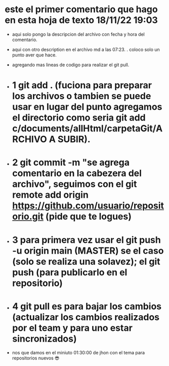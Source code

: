 # este el primer comentario que hago en esta hoja de texto 18/11/22 19:03

- aqui solo pongo la descripcion del archivo con fecha y hora del comentario.
- aqui con otro description  en el archivo md a las 07:23.
. coloco solo un punto aver que hace.  
- agregando mas lineas de codigo para realizar el git pull.

- # 1 git add . (fuciona para preparar los archivos  o tambien se puede usar en lugar del punto agregamos el directorio como seria git add c/documents/allHtml/carpetaGit/ARCHIVO A SUBIR).
- # 2 git commit -m "se agrega comentario en la cabezera  del archivo", seguimos con el git remote add origin https://github.com/usuario/repositorio.git (pide que te logues)
- # 3 para primera vez usar el git push -u origin main (MASTER) se el caso (solo se realiza una solavez);   el git push (para publicarlo en el repositorio)
- # 4 git pull es para bajar los cambios (actualizar los cambios realizados por el team y para uno estar sincronizados)
- nos que damos en el miniuto 01:30:00 de jhon con el tema para repositorios nuevos 😎